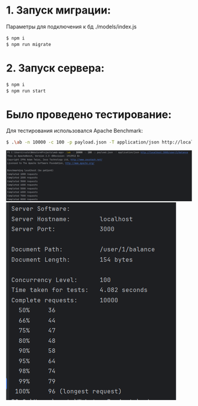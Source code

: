 # 1. Запуск миграции:
Параметры для подключения к бд ./models/index.js
```bash
$ npm i
$ npm run migrate
```
# 2. Запуск сервера:
```bash
$ npm i
$ npm run start
```
# Было проведено тестирование:
Для тестирования использовался Apache Benchmark:
```bash
$ .\ab -n 10000 -c 100 -p payload.json -T application/json http://localhost:3000/user/1/balance
```

![img.png](img.png)
![img_1.png](img_1.png)
